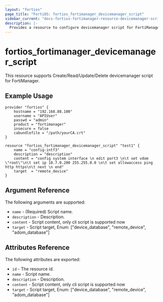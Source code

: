 ```yaml
---
layout: "fortios"
page_title: "FortiOS: fortios_fortimanager_devicemanager_script"
sidebar_current: "docs-fortios-fortimanager-resource-devicemanager-script"
description: |-
  Provides a resource to configure devicemanager script for FortiManager.
---
```


# fortios_fortimanager_devicemanager_script
This resource supports Create/Read/Update/Delete devicemanager script for FortiManager.

## Example Usage
```hcl
provider "fortios" {
	hostname = "192.168.88.100"
	username = "APIUser"
	passwd = "admin"
	product = "fortimanager"
	insecure = false
	cabundlefile = "/path/yourCA.crt"
}

resource "fortios_fortimanager_devicemanager_script" "test1" {
	name = "config-intf3"
	description = "description"         
	content = "config system interface \n edit port3 \n\t set vdom \"root\"\n\t set ip 10.7.0.200 255.255.0.0 \n\t set allowaccess ping http https\n\t next \n end"
	target  = "remote_device"
}
```

## Argument Reference
The following arguments are supported:

* `name` - (Required) Script name.
* `description` - Description.
* `content` - Script content, only cli script is supported now
* `target` - Script target, Enum: ["device_database", "remote_device", "adom_database"]

## Attributes Reference
The following attributes are exported:

* `id` - The resource id.
* `name` - Script name.
* `description` - Description.
* `content` - Script content, only cli script is supported now
* `target` - Script target, Enum: ["device_database", "remote_device", "adom_database"]
